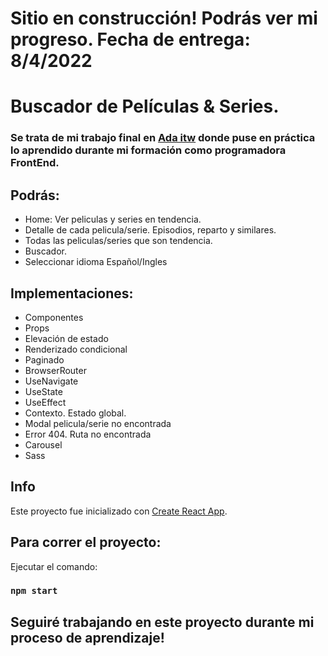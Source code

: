# Sitio en construcción! Podrás ver mi progreso. Fecha de entrega: 8/4/2022

# Buscador de Películas & Series.

### Se trata de mi trabajo final en [Ada itw](https://adaitw.org/) donde puse en práctica lo aprendido durante mi formación como programadora FrontEnd.

## Podrás:
<ul>
    <li> Home: Ver peliculas y series en tendencia.</li>
    <li> Detalle de cada pelicula/serie. Episodios, reparto y similares. </li>
    <li> Todas las peliculas/series que son tendencia.  </li>
    <li> Buscador.</li>
    <li> Seleccionar idioma Español/Ingles</li>
</ul>


## Implementaciones:
 <ul>
    <li>Componentes</li>
    <li>Props</li>
    <li>Elevación de estado</li>
    <li>Renderizado condicional</li>
    <li>Paginado</li>
    <li>BrowserRouter</li>
     <li>UseNavigate</li>
    <li>UseState</li>
    <li>UseEffect</li>
    <li>Contexto. Estado global. </li>
    <li>Modal pelicula/serie no encontrada</li>
    <li>Error 404. Ruta no encontrada</li>
    <li>Carousel</li>
    <li>Sass</li>
</ul>

## Info
Este proyecto fue inicializado con [Create React App](https://github.com/facebook/create-react-app).

## Para correr el proyecto:

Ejecutar el comando:

### `npm start`

## Seguiré trabajando en este proyecto durante mi proceso de aprendizaje!
